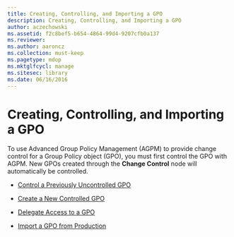```yaml
---
title: Creating, Controlling, and Importing a GPO
description: Creating, Controlling, and Importing a GPO
author: aczechowski
ms.assetid: f2c8bef5-b654-4864-99d4-9207cfb0a137
ms.reviewer:
ms.author: aaroncz
ms.collection: must-keep
ms.pagetype: mdop
ms.mktglfcycl: manage
ms.sitesec: library
ms.date: 06/16/2016
---
```



# Creating, Controlling, and Importing a GPO


To use Advanced Group Policy Management (AGPM) to provide change control for a Group Policy object (GPO), you must first control the GPO with AGPM. New GPOs created through the **Change Control** node will automatically be controlled.

-   [Control a Previously Uncontrolled GPO](control-a-previously-uncontrolled-gpo.md)

-   [Create a New Controlled GPO](create-a-new-controlled-gpo.md)

-   [Delegate Access to a GPO](delegate-access-to-a-gpo.md)

-   [Import a GPO from Production](import-a-gpo-from-production-approver.md)

 

 





